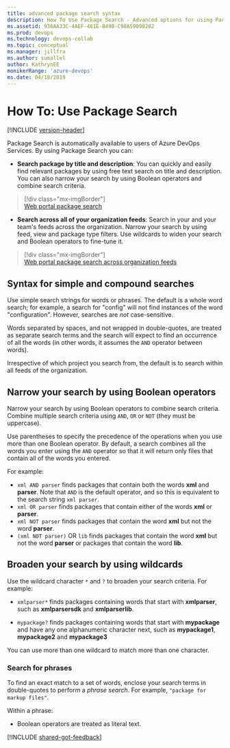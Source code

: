 ```yaml
---
title: advanced package search syntax
description: How To Use Package Search - Advanced options for using Package Search across all your feeds in a Azure DevOps organizaion
ms.assetid: 936AA33C-4AEF-461E-B49B-C98A59098282
ms.prod: devops
ms.technology: devops-collab
ms.topic: conceptual
ms.manager: jillfra
ms.author: sumallel
author: KathrynEE
monikerRange: 'azure-devops'
ms.date: 04/18/2019
---
```


# How To: Use Package Search

[!INCLUDE [version-header](../../_shared/version-vsts-only.md)]

Package Search is automatically available to users of Azure DevOps Services. By using Package Search you can:

* **Search package by title and description**: You can quickly and easily find relevant packages by using 
free text search on title and description. 
You can also narrow your search by using Boolean operators and combine search criteria. 

> [!div class="mx-imgBorder"]  
> [Web portal package search](_img/_shared/pkg-srch-u2.png)

* **Search across all of your organization feeds**:
  Search in your and your team's feeds across the organization. Narrow your search by using feed, view 
  and package type filters. Use wildcards to widen your search and 
  Boolean operators to fine-tune it. 

> [!div class="mx-imgBorder"]  
> [Web portal package search across organization feeds](_img/_shared/pkg-srch-u1.png)

<a name="syntaxdetails"></a>

## Syntax for simple and compound searches

Use simple search strings for words or phrases. The default is a whole word search; 
for example, a search for "config" will not find instances of the word 
"configuration". However, searches are _not_ case-sensitive.

Words separated by spaces, and not wrapped in double-quotes, are treated as 
separate search terms and the search will expect to find an occurrence of 
all the words (in other words, it assumes the `AND` operator between words).

Irrespective of which project you search from, the default is to search within all feeds of the organization. 

## Narrow your search by using Boolean operators
 
Narrow your search by using Boolean operators to combine search criteria.
Combine multiple search criteria using `AND`, `OR` or `NOT` (they must be 
uppercase). 

Use parentheses to specify the precedence of the operations when you use more than 
one Boolean operator. By default, a search combines all the words you enter using 
the `AND` operator so that it will return only files that contain all of the 
words you entered. 

For example:

* `xml AND parser` finds packages that contain both the words **xml** and 
  **parser**. Note that `AND` is the default operator, and so this is equivalent to 
  the search string `xml parser`.
* `xml OR parser` finds packages that contain either of the words **xml** or **parser**.
* `xml NOT parser` finds packages that contain the word **xml** but not the word **parser**.
* `(xml NOT parser)` OR `lib` finds packages that contain the word **xml**
  but not the word **parser** or packages that contain the word **lib**.

## Broaden your search by using  wildcards

Use the wildcard character `*` and `?` to broaden your search criteria. For 
example:

* `xmlparser*` finds packages containing words that start with **xmlparser**, 
  such as **xmlparsersdk** and **xmlparserlib**.

* `mypackage?` finds packages containing words that start with **mypackage** and have any one alphanumeric 
  character next, such as **mypackage1**, **mypackage2** and **mypackage3**

You can use more than one wildcard to match more than one character.

### Search for phrases

To find an exact match to a set of words, enclose your search terms in double-quotes 
to perform a _phrase search_. For example, `"package for markup files"`.

Within a phrase:

* Boolean operators are treated as literal text.

[!INCLUDE [shared-got-feedback](_shared/shared-got-feedback.md)]
